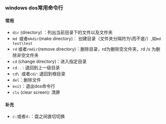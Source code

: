 ### windows dos常用命令行

#### 常用

- `dir` (directory) ：列出当前目录下的文件以及文件夹
- `md `或者`mkdir`(make directory)： 创建目录（文件夹分隔符为\而不是/）,如`md test\test`
- `rd` 或者`rmdir`(remove directory)：删除目录，rd为删除空文件夹，rd /s 为删除非空文件夹
- `cd` (change directory)：进入指定目录
- `cd..` : 退回到上一级目录
- `cd\ `或者`cd/`: 退回到根目录
- `del`：删除文件
- `exit`：退出dos命令行
- `cls` (clear screen): 清屏

#### 补充

- `c:`或者`d:`：盘之间直切切换

